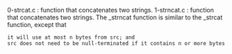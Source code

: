 0-strcat.c : function that concatenates two strings.
1-strncat.c : function that concatenates two strings. The _strncat function is similar to the _strcat function, except that

    it will use at most n bytes from src; and
    src does not need to be null-terminated if it contains n or more bytes
